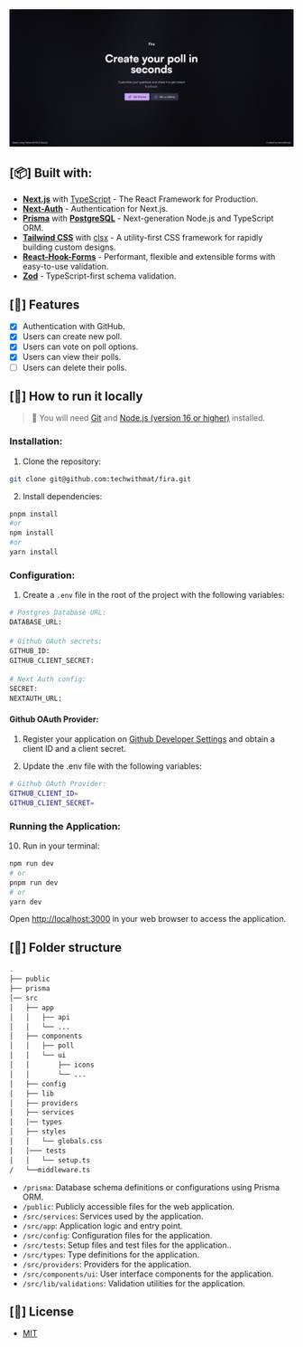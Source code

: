 <div align="center">
  <a href="https://fira.vercel.app">
    <img src="public/banner.png">
  </a>
</div>

## [📦] Built with:

- **[Next.js](https://nextjs.org/)** with [TypeScript](https://www.typescriptlang.org/) - The React Framework for Production.
- **[Next-Auth](https://next-auth.js.org/)** - Authentication for Next.js.
- **[Prisma](https://www.prisma.io/)** with **[PostgreSQL](https://www.postgresql.org/)** - Next-generation Node.js and TypeScript ORM.
- **[Tailwind CSS](https://tailwindcss.com/)** with [clsx](https://github.com/lukeed/clsx) - A utility-first CSS framework for rapidly building custom designs.
- **[React-Hook-Forms](https://react-hook-form.com/)** - Performant, flexible and extensible forms with easy-to-use validation.
- **[Zod](https://zod.dev/)** - TypeScript-first schema validation.

## [🎉] Features

- [x] Authentication with GitHub.
- [x] Users can create new poll.
- [x] Users can vote on poll options.
- [x] Users can view their polls.
- [ ] Users can delete their polls.

## [🔧] How to run it locally

> 🚧 You will need [Git](https://git-scm.com/downloads) and [Node.js (version 16 or higher)](https://nodejs.org/en) installed.

### **Installation:**

1. Clone the repository:

```bash
git clone git@github.com:techwithmat/fira.git
```

2. Install dependencies:

```bash
pnpm install
#or
npm install
#or
yarn install
```

### **Configuration:**

1. Create a `.env` file in the root of the project with the following variables:

```bash
# Postgres Database URL:
DATABASE_URL:

# Github OAuth secrets:
GITHUB_ID:
GITHUB_CLIENT_SECRET:

# Next Auth config:
SECRET:
NEXTAUTH_URL:
```

#### **Github OAuth Provider:**

1. Register your application on [Github Developer Settings](https://github.com/settings/developers) and obtain a client ID and a client secret.

2. Update the .env file with the following variables:

```bash
# Github OAuth Provider:
GITHUB_CLIENT_ID=
GITHUB_CLIENT_SECRET=
```

### **Running the Application:**

10. Run in your terminal:

```bash
npm run dev
# or
pnpm run dev
# or
yarn dev
```

Open [http://localhost:3000](http://localhost:3000) in your web browser to access the application.

## [📂] Folder structure

```bash
.
├── public
├── prisma
│── src
│   ├── app
│   │   ├── api
│   │   └── ...
│   ├── components
│   │   ├── poll
│   │   └── ui
│   │       ├── icons
│   │       └── ...
│   ├── config
│   ├── lib
│   ├── providers
│   ├── services
│   │── types
│   ├── styles
│   │   └── globals.css
│   │─── tests
│   │   └── setup.ts
/   └──middleware.ts
```

- `/prisma`: Database schema definitions or configurations using Prisma ORM.
- `/public`: Publicly accessible files for the web application.
- `/src/services`: Services used by the application.
- `/src/app`: Application logic and entry point.
- `/src/config`: Configuration files for the application.
- `/src/tests`: Setup files and test files for the application..
- `/src/types`: Type definitions for the application.
- `/src/providers`: Providers for the application.
- `/src/components/ui`: User interface components for the application.
- `/src/lib/validations`: Validation utilities for the application.

## [🔑] License

- [MIT](https://github.com/techwithmat/fira/blob/main/LICENSE)
